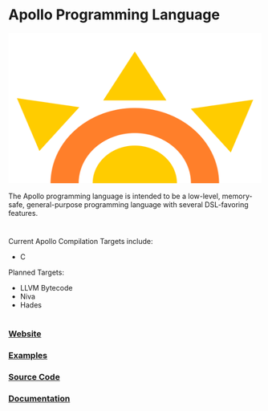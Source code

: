 # Apollo Programming Language

<p align="center">
 <img src="media/apollo-logo.svg" height="300" width="1250" alt="Apollo Language logo">
</p>

The Apollo programming language is intended to be a low-level, memory-safe, general-purpose programming language with several DSL-favoring features.

# 

Current Apollo Compilation Targets include:
- C

Planned Targets:
- LLVM Bytecode
- Niva
- Hades

# 

### [Website](https://apollolanguage.com)
### [Examples](./ex/)
### [Source Code](./src/)
### [Documentation](./docs/)

